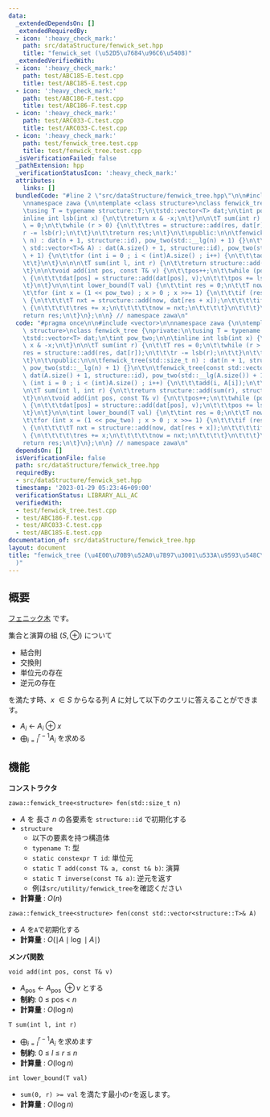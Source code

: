 ```yaml
---
data:
  _extendedDependsOn: []
  _extendedRequiredBy:
  - icon: ':heavy_check_mark:'
    path: src/dataStructure/fenwick_set.hpp
    title: "fenwick_set (\u52D5\u7684\u96C6\u5408)"
  _extendedVerifiedWith:
  - icon: ':heavy_check_mark:'
    path: test/ABC185-E.test.cpp
    title: test/ABC185-E.test.cpp
  - icon: ':heavy_check_mark:'
    path: test/ABC186-F.test.cpp
    title: test/ABC186-F.test.cpp
  - icon: ':heavy_check_mark:'
    path: test/ARC033-C.test.cpp
    title: test/ARC033-C.test.cpp
  - icon: ':heavy_check_mark:'
    path: test/fenwick_tree.test.cpp
    title: test/fenwick_tree.test.cpp
  _isVerificationFailed: false
  _pathExtension: hpp
  _verificationStatusIcon: ':heavy_check_mark:'
  attributes:
    links: []
  bundledCode: "#line 2 \"src/dataStructure/fenwick_tree.hpp\"\n\n#include <vector>\n\
    \nnamespace zawa {\n\ntemplate <class structure>\nclass fenwick_tree {\nprivate:\n\
    \tusing T = typename structure::T;\n\tstd::vector<T> dat;\n\tint pow_two;\n\n\t\
    inline int lsb(int x) {\n\t\treturn x & -x;\n\t}\n\n\tT sum(int r) {\n\t\tT res\
    \ = 0;\n\t\twhile (r > 0) {\n\t\t\tres = structure::add(res, dat[r]);\n\t\t\t\
    r -= lsb(r);\n\t\t}\n\t\treturn res;\n\t}\n\t\npublic:\n\n\tfenwick_tree(std::size_t\
    \ n) : dat(n + 1, structure::id), pow_two(std::__lg(n) + 1) {}\n\t\n\tfenwick_tree(const\
    \ std::vector<T>& A) : dat(A.size() + 1, structure::id), pow_two(std::__lg(A.size())\
    \ + 1) {\n\t\tfor (int i = 0 ; i < (int)A.size() ; i++) {\n\t\t\tadd(i, A[i]);\n\
    \t\t}\n\t}\n\n\n\tT sum(int l, int r) {\n\t\treturn structure::add(sum(r), structure::inverse(sum(l)));\n\
    \t}\n\n\tvoid add(int pos, const T& v) {\n\t\tpos++;\n\t\twhile (pos < (int)dat.size())\
    \ {\n\t\t\tdat[pos] = structure::add(dat[pos], v);\n\t\t\tpos += lsb(pos);\n\t\
    \t}\n\t}\n\n\tint lower_bound(T val) {\n\t\tint res = 0;\n\t\tT now = structure::id;\n\
    \t\tfor (int x = (1 << pow_two) ; x > 0 ; x >>= 1) {\n\t\t\tif (res + x < (int)dat.size())\
    \ {\n\t\t\t\tT nxt = structure::add(now, dat[res + x]);\n\t\t\t\tif (nxt < val)\
    \ {\n\t\t\t\t\tres += x;\n\t\t\t\t\tnow = nxt;\n\t\t\t\t}\n\t\t\t}\n\t\t}\n\t\t\
    return res;\n\t}\n};\n\n} // namespace zawa\n"
  code: "#pragma once\n\n#include <vector>\n\nnamespace zawa {\n\ntemplate <class\
    \ structure>\nclass fenwick_tree {\nprivate:\n\tusing T = typename structure::T;\n\
    \tstd::vector<T> dat;\n\tint pow_two;\n\n\tinline int lsb(int x) {\n\t\treturn\
    \ x & -x;\n\t}\n\n\tT sum(int r) {\n\t\tT res = 0;\n\t\twhile (r > 0) {\n\t\t\t\
    res = structure::add(res, dat[r]);\n\t\t\tr -= lsb(r);\n\t\t}\n\t\treturn res;\n\
    \t}\n\t\npublic:\n\n\tfenwick_tree(std::size_t n) : dat(n + 1, structure::id),\
    \ pow_two(std::__lg(n) + 1) {}\n\t\n\tfenwick_tree(const std::vector<T>& A) :\
    \ dat(A.size() + 1, structure::id), pow_two(std::__lg(A.size()) + 1) {\n\t\tfor\
    \ (int i = 0 ; i < (int)A.size() ; i++) {\n\t\t\tadd(i, A[i]);\n\t\t}\n\t}\n\n\
    \n\tT sum(int l, int r) {\n\t\treturn structure::add(sum(r), structure::inverse(sum(l)));\n\
    \t}\n\n\tvoid add(int pos, const T& v) {\n\t\tpos++;\n\t\twhile (pos < (int)dat.size())\
    \ {\n\t\t\tdat[pos] = structure::add(dat[pos], v);\n\t\t\tpos += lsb(pos);\n\t\
    \t}\n\t}\n\n\tint lower_bound(T val) {\n\t\tint res = 0;\n\t\tT now = structure::id;\n\
    \t\tfor (int x = (1 << pow_two) ; x > 0 ; x >>= 1) {\n\t\t\tif (res + x < (int)dat.size())\
    \ {\n\t\t\t\tT nxt = structure::add(now, dat[res + x]);\n\t\t\t\tif (nxt < val)\
    \ {\n\t\t\t\t\tres += x;\n\t\t\t\t\tnow = nxt;\n\t\t\t\t}\n\t\t\t}\n\t\t}\n\t\t\
    return res;\n\t}\n};\n\n} // namespace zawa\n"
  dependsOn: []
  isVerificationFile: false
  path: src/dataStructure/fenwick_tree.hpp
  requiredBy:
  - src/dataStructure/fenwick_set.hpp
  timestamp: '2023-01-29 05:23:46+09:00'
  verificationStatus: LIBRARY_ALL_AC
  verifiedWith:
  - test/fenwick_tree.test.cpp
  - test/ABC186-F.test.cpp
  - test/ARC033-C.test.cpp
  - test/ABC185-E.test.cpp
documentation_of: src/dataStructure/fenwick_tree.hpp
layout: document
title: "fenwick_tree (\u4E00\u70B9\u52A0\u7B97\u3001\u533A\u9593\u548C\u53D6\u5F97\
  )"
---
```


## 概要

[フェニック木](https://ja.wikipedia.org/wiki/%E3%83%95%E3%82%A7%E3%83%8B%E3%83%83%E3%82%AF%E6%9C%A8) です。

集合と演算の組 $(S, \oplus)$ について
- 結合則
- 交換則
- 単位元の存在
- 逆元の存在

を満たす時、$x\ \in S$ からなる列 $A$ に対して以下のクエリに答えることができます。
- $A_i\ \leftarrow\ A_i\ \oplus\ x$
-  $\displaystyle \bigoplus_{i = l}^{r - 1} A_i$ を求める

## 機能

**コンストラクタ**

`zawa::fenwick_tree<structure> fen(std::size_t n)`
- $A$ を 長さ $n$ の各要素を `structure::id` で初期化する
- `structure`
	- 以下の要素を持つ構造体
	- `typename T`: 型
	- `static constexpr T id`: 単位元
	- `static T add(const T& a, const t& b)`: 演算
	- `static T inverse(const T& a)`: 逆元を返す
	- 例は`src/utility/fenwick_tree`を確認ください
- **計算量** : $O(n)$

`zawa::fenwick_tree<structure> fen(const std::vector<structure::T>& A)`
- $A$ を`A`で初期化する
- **計算量** : $O(\mid A\mid \log \mid A \mid)$

**メンバ関数**

`void add(int pos, const T& v)`
- $A_{\text{pos}}\ \leftarrow\ A_{\text{pos}}\ \oplus v$ とする
- **制約**: $0\ \le\ \text{pos}\ <\ n$
- **計算量** : $O(\log n)$

`T sum(int l, int r)`
- $\displaystyle \bigoplus_{i = l}^{r - 1} A_i$ を求めます
- **制約**: $0\ \le\ l\ \le\ r\ \le\ n$
- **計算量** : $O(\log n)$

`int lower_bound(T val)`
- `sum(0, r) >= val` を満たす最小の`r`を返します。
- **計算量** : $O(\log n)$

